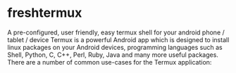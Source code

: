 # freshtermux
A pre-configured, user friendly, easy termux shell for your android phone / tablet / device  Termux is a powerful Android app which is designed to install linux packages on your Android devices, programming languages such as Shell, Python, C, C++, Perl, Ruby, Java and many more useful packages. There are a number of common use-cases for the Termux application:
